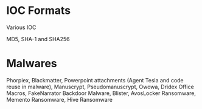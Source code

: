 # IOC Formats

Various IOC

MD5, SHA-1 and SHA256

# Malwares

Phorpiex,
Blackmatter, 
Powerpoint attachments (Agent Tesla and code reuse in malware),
Manuscrypt, 
Pseudomanuscrypt, 
Owowa, 
Dridex Office Macros,
FakeNarrator Backdoor Malware,
Blister,
AvosLocker Ransomware,
Memento Ransomware,
Hive Ransomware
